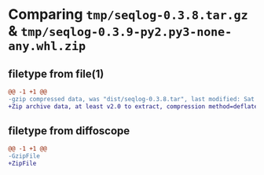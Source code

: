# Comparing `tmp/seqlog-0.3.8.tar.gz` & `tmp/seqlog-0.3.9-py2.py3-none-any.whl.zip`

## filetype from file(1)

```diff
@@ -1 +1 @@
-gzip compressed data, was "dist/seqlog-0.3.8.tar", last modified: Sat Jan  6 21:11:10 2018, max compression
+Zip archive data, at least v2.0 to extract, compression method=deflate
```

## filetype from diffoscope

```diff
@@ -1 +1 @@
-GzipFile
+ZipFile
```

